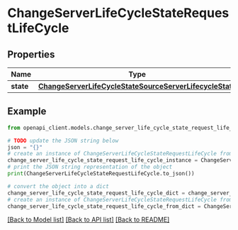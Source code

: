 # ChangeServerLifeCycleStateRequestLifeCycle


## Properties

Name | Type | Description | Notes
------------ | ------------- | ------------- | -------------
**state** | [**ChangeServerLifeCycleStateSourceServerLifecycleState**](ChangeServerLifeCycleStateSourceServerLifecycleState.md) |  | 

## Example

```python
from openapi_client.models.change_server_life_cycle_state_request_life_cycle import ChangeServerLifeCycleStateRequestLifeCycle

# TODO update the JSON string below
json = "{}"
# create an instance of ChangeServerLifeCycleStateRequestLifeCycle from a JSON string
change_server_life_cycle_state_request_life_cycle_instance = ChangeServerLifeCycleStateRequestLifeCycle.from_json(json)
# print the JSON string representation of the object
print(ChangeServerLifeCycleStateRequestLifeCycle.to_json())

# convert the object into a dict
change_server_life_cycle_state_request_life_cycle_dict = change_server_life_cycle_state_request_life_cycle_instance.to_dict()
# create an instance of ChangeServerLifeCycleStateRequestLifeCycle from a dict
change_server_life_cycle_state_request_life_cycle_from_dict = ChangeServerLifeCycleStateRequestLifeCycle.from_dict(change_server_life_cycle_state_request_life_cycle_dict)
```
[[Back to Model list]](../README.md#documentation-for-models) [[Back to API list]](../README.md#documentation-for-api-endpoints) [[Back to README]](../README.md)


